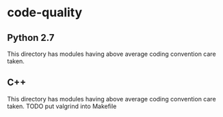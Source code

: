 # code-quality## Python 2.7This directory has modules having above average coding convention care taken.## C++This directory has modules having above average coding convention care taken.TODO put valgrind into Makefile